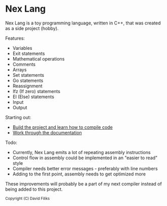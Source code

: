 # Nex Lang

Nex Lang is a toy programming language, written in C++, that was created as a side project (hobby).

Features:
- Variables
- Exit statements
- Mathematical operations
- Comments
- Arrays
- Set statements
- Go statements
- Reassignment
- Ifz (If zero) statements
- El (Else) statements
- Input
- Output

Starting out:
- [Build the project and learn how to compile code](INFO.md)
- [Work through the documentation](docs/DOCS.pdf)

Todo:
- Currently, Nex Lang emits a lot of repeating assembly instructions
- Control flow in assembly could be implemented in an "easier to read" style
- Compiler needs better error messages - preferably with line numbers
- Adding to the first point, assembly needs to get optimized more

These improvements will probably be a part of my next compiler instead of being added to this project.

<sub> Copyright (C) David Filiks </sub>
